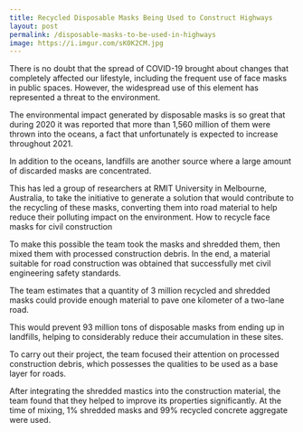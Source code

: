 ```yaml
---
title: Recycled Disposable Masks Being Used to Construct Highways
layout: post
permalink: /disposable-masks-to-be-used-in-highways
image: https://i.imgur.com/sK0K2CM.jpg
--- 
```


There is no doubt that the spread of COVID-19 brought about changes that completely affected our lifestyle, including the frequent use of face masks in public spaces. However, the widespread use of this element has represented a threat to the environment.

The environmental impact generated by disposable masks is so great that during 2020 it was reported that more than 1,560 million of them were thrown into the oceans, a fact that unfortunately is expected to increase throughout 2021.

In addition to the oceans, landfills are another source where a large amount of discarded masks are concentrated.

This has led a group of researchers at RMIT University in Melbourne, Australia, to take the initiative to generate a solution that would contribute to the recycling of these masks, converting them into road material to help reduce their polluting impact on the environment.
How to recycle face masks for civil construction

To make this possible the team took the masks and shredded them, then mixed them with processed construction debris. In the end, a material suitable for road construction was obtained that successfully met civil engineering safety standards.

The team estimates that a quantity of 3 million recycled and shredded masks could provide enough material to pave one kilometer of a two-lane road.

This would prevent 93 million tons of disposable masks from ending up in landfills, helping to considerably reduce their accumulation in these sites.

To carry out their project, the team focused their attention on processed construction debris, which possesses the qualities to be used as a base layer for roads.

After integrating the shredded mastics into the construction material, the team found that they helped to improve its properties significantly. At the time of mixing, 1% shredded masks and 99% recycled concrete aggregate were used.
